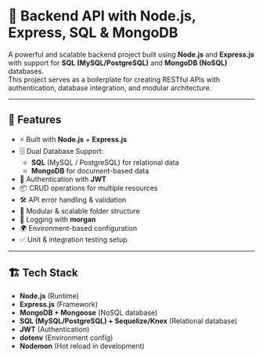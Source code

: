 # 🚀 Backend API with Node.js, Express, SQL & MongoDB

A powerful and scalable backend project built using **Node.js** and **Express.js** with support for **SQL (MySQL/PostgreSQL)** and **MongoDB (NoSQL)** databases.  
This project serves as a boilerplate for creating RESTful APIs with authentication, database integration, and modular architecture.

---

## 📌 Features
- ⚡ Built with **Node.js** + **Express.js**
- 🗄️ Dual Database Support:
  - **SQL** (MySQL / PostgreSQL) for relational data
  - **MongoDB** for document-based data
- 🔐 Authentication with **JWT**
- 📦 CRUD operations for multiple resources
- 🛠️ API error handling & validation
- 🧩 Modular & scalable folder structure
- 📝 Logging with **morgan**
- 🌍 Environment-based configuration
- ✅ Unit & integration testing setup

---

## 🏗️ Tech Stack
- **Node.js** (Runtime)
- **Express.js** (Framework)
- **MongoDB + Mongoose** (NoSQL database)
- **SQL (MySQL/PostgreSQL) + Sequelize/Knex** (Relational database)
- **JWT** (Authentication)
- **dotenv** (Environment config)
- **Nodemon** (Hot reload in development)

